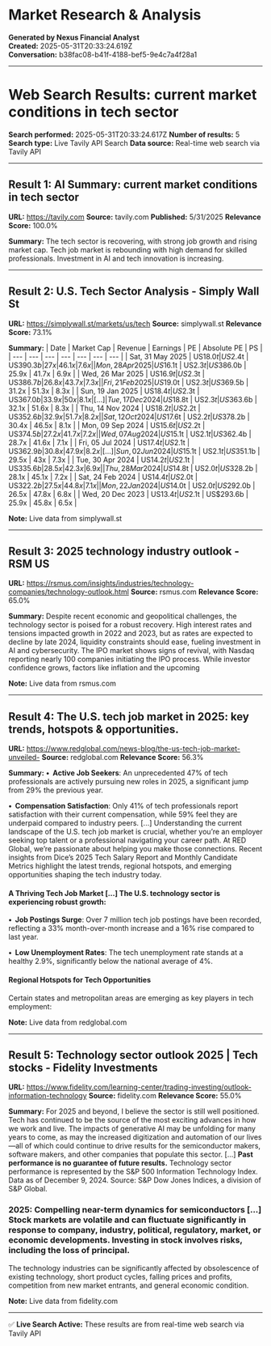 # Market Research & Analysis

**Generated by Nexus Financial Analyst**  
**Created:** 2025-05-31T20:33:24.619Z  
**Conversation:** b38fac08-b41f-4188-bef5-9e4c7a4f28a1

---

# Web Search Results: current market conditions in tech sector

**Search performed:** 2025-05-31T20:33:24.617Z
**Number of results:** 5
**Search type:** Live Tavily API Search
**Data source:** Real-time web search via Tavily API

---

## Result 1: AI Summary: current market conditions in tech sector

**URL:** https://tavily.com
**Source:** tavily.com
**Published:** 5/31/2025
**Relevance Score:** 100.0%

**Summary:** The tech sector is recovering, with strong job growth and rising market cap. Tech job market is rebounding with high demand for skilled professionals. Investment in AI and tech innovation is increasing.


---

## Result 2: U.S. Tech Sector Analysis - Simply Wall St

**URL:** https://simplywall.st/markets/us/tech
**Source:** simplywall.st
**Relevance Score:** 73.1%

**Summary:** | Date | Market Cap | Revenue | Earnings | PE | Absolute PE | PS |
| --- | --- | --- | --- | --- | --- | --- |
| Sat, 31 May 2025 | US$18.0t | US$2.4t | US$390.3b | 27x | 46.1x | 7.6x |
| Mon, 28 Apr 2025 | US$16.1t | US$2.3t | US$386.0b | 25.9x | 41.7x | 6.9x |
| Wed, 26 Mar 2025 | US$16.9t | US$2.3t | US$386.7b | 26.8x | 43.7x | 7.3x |
| Fri, 21 Feb 2025 | US$19.0t | US$2.3t | US$369.5b | 31.2x | 51.3x | 8.3x |
| Sun, 19 Jan 2025 | US$18.4t | US$2.3t | US$367.0b | 33.9x | 50x | 8.1x | [...] | Tue, 17 Dec 2024 | US$18.8t | US$2.3t | US$363.6b | 32.1x | 51.6x | 8.3x |
| Thu, 14 Nov 2024 | US$18.2t | US$2.2t | US$352.6b | 32.9x | 51.7x | 8.2x |
| Sat, 12 Oct 2024 | US$17.6t | US$2.2t | US$378.2b | 30.4x | 46.5x | 8.1x |
| Mon, 09 Sep 2024 | US$15.6t | US$2.2t | US$374.5b | 27.2x | 41.7x | 7.2x |
| Wed, 07 Aug 2024 | US$15.1t | US$2.1t | US$362.4b | 28.7x | 41.6x | 7.1x |
| Fri, 05 Jul 2024 | US$17.4t | US$2.1t | US$362.9b | 30.8x | 47.9x | 8.2x | [...] | Sun, 02 Jun 2024 | US$15.1t | US$2.1t | US$351.1b | 29.5x | 43x | 7.3x |
| Tue, 30 Apr 2024 | US$14.2t | US$2.1t | US$335.6b | 28.5x | 42.3x | 6.9x |
| Thu, 28 Mar 2024 | US$14.8t | US$2.0t | US$328.2b | 28.1x | 45.1x | 7.2x |
| Sat, 24 Feb 2024 | US$14.4t | US$2.0t | US$322.2b | 27.5x | 44.8x | 7.1x |
| Mon, 22 Jan 2024 | US$14.0t | US$2.0t | US$292.0b | 26.5x | 47.8x | 6.8x |
| Wed, 20 Dec 2023 | US$13.4t | US$2.1t | US$293.6b | 25.9x | 45.8x | 6.5x |

**Note:** Live data from simplywall.st

---

## Result 3: 2025 technology industry outlook - RSM US

**URL:** https://rsmus.com/insights/industries/technology-companies/technology-outlook.html
**Source:** rsmus.com
**Relevance Score:** 65.0%

**Summary:** Despite recent economic and geopolitical challenges, the technology sector is poised for a robust recovery. High interest rates and tensions impacted growth in 2022 and 2023, but as rates are expected to decline by late 2024, liquidity constraints should ease, fueling investment in AI and cybersecurity. The IPO market shows signs of revival, with Nasdaq reporting nearly 100 companies initiating the IPO process. While investor confidence grows, factors like inflation and the upcoming

**Note:** Live data from rsmus.com

---

## Result 4: The U.S. tech job market in 2025: key trends, hotspots & opportunities.

**URL:** https://www.redglobal.com/news-blog/the-us-tech-job-market-unveiled-
**Source:** redglobal.com
**Relevance Score:** 56.3%

**Summary:** **•  Active Job Seekers**: An unprecedented 47% of tech professionals are actively pursuing new roles in 2025, a significant jump from 29% the previous year.

**•  Compensation Satisfaction**: Only 41% of tech professionals report satisfaction with their current compensation, while 59% feel they are underpaid compared to industry peers. [...] Understanding the current landscape of the U.S. tech job market is crucial, whether you’re an employer seeking top talent or a professional navigating your career path. At RED Global, we’re passionate about helping you make those connections. Recent insights from Dice’s 2025 Tech Salary Report and Monthly Candidate Metrics highlight the latest trends, regional hotspots, and emerging opportunities shaping the tech industry today.

#### A Thriving Tech Job Market [...] The U.S. technology sector is experiencing robust growth:

**•  Job Postings Surge**: Over 7 million tech job postings have been recorded, reflecting a 33% month-over-month increase and a 16% rise compared to last year.

**•  Low Unemployment Rates**: The tech unemployment rate stands at a healthy 2.9%, significantly below the national average of 4%.

#### Regional Hotspots for Tech Opportunities

Certain states and metropolitan areas are emerging as key players in tech employment:

**Note:** Live data from redglobal.com

---

## Result 5: Technology sector outlook 2025 | Tech stocks - Fidelity Investments

**URL:** https://www.fidelity.com/learning-center/trading-investing/outlook-information-technology
**Source:** fidelity.com
**Relevance Score:** 55.0%

**Summary:** For 2025 and beyond, I believe the sector is still well positioned. Tech has continued to be the source of the most exciting advances in how we work and live. The impacts of generative AI may be unfolding for many years to come, as may the increased digitization and automation of our lives—all of which could continue to drive results for the semiconductor makers, software makers, and other companies that populate this sector. [...] **Past performance is no guarantee of future results.** Technology sector performance is represented by the S&P 500 Information Technology Index. Data as of December 9, 2024. Source: S&P Dow Jones Indices, a division of S&P Global.

### 2025: Compelling near-term dynamics for semiconductors [...] Stock markets are volatile and can fluctuate significantly in response to company, industry, political, regulatory, market, or economic developments. Investing in stock involves risks, including the loss of principal.

The technology industries can be significantly affected by obsolescence of existing technology, short product cycles, falling prices and profits, competition from new market entrants, and general economic condition.

**Note:** Live data from fidelity.com

---


✅ **Live Search Active:** These results are from real-time web search via Tavily API
